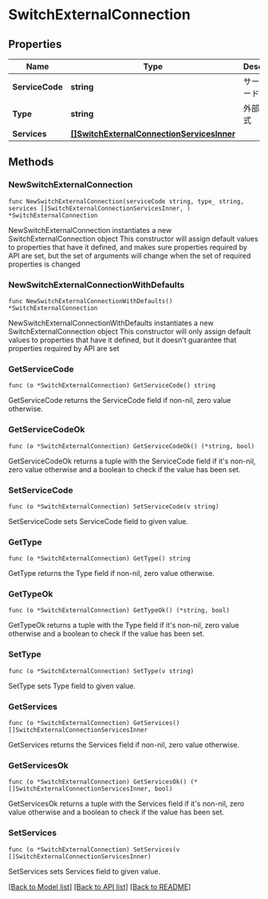 # SwitchExternalConnection

## Properties

Name | Type | Description | Notes
------------ | ------------- | ------------- | -------------
**ServiceCode** | **string** | サービスコード | [readonly] 
**Type** | **string** | 外部接続方式 | [readonly] 
**Services** | [**[]SwitchExternalConnectionServicesInner**](SwitchExternalConnectionServicesInner.md) |  | [readonly] 

## Methods

### NewSwitchExternalConnection

`func NewSwitchExternalConnection(serviceCode string, type_ string, services []SwitchExternalConnectionServicesInner, ) *SwitchExternalConnection`

NewSwitchExternalConnection instantiates a new SwitchExternalConnection object
This constructor will assign default values to properties that have it defined,
and makes sure properties required by API are set, but the set of arguments
will change when the set of required properties is changed

### NewSwitchExternalConnectionWithDefaults

`func NewSwitchExternalConnectionWithDefaults() *SwitchExternalConnection`

NewSwitchExternalConnectionWithDefaults instantiates a new SwitchExternalConnection object
This constructor will only assign default values to properties that have it defined,
but it doesn't guarantee that properties required by API are set

### GetServiceCode

`func (o *SwitchExternalConnection) GetServiceCode() string`

GetServiceCode returns the ServiceCode field if non-nil, zero value otherwise.

### GetServiceCodeOk

`func (o *SwitchExternalConnection) GetServiceCodeOk() (*string, bool)`

GetServiceCodeOk returns a tuple with the ServiceCode field if it's non-nil, zero value otherwise
and a boolean to check if the value has been set.

### SetServiceCode

`func (o *SwitchExternalConnection) SetServiceCode(v string)`

SetServiceCode sets ServiceCode field to given value.


### GetType

`func (o *SwitchExternalConnection) GetType() string`

GetType returns the Type field if non-nil, zero value otherwise.

### GetTypeOk

`func (o *SwitchExternalConnection) GetTypeOk() (*string, bool)`

GetTypeOk returns a tuple with the Type field if it's non-nil, zero value otherwise
and a boolean to check if the value has been set.

### SetType

`func (o *SwitchExternalConnection) SetType(v string)`

SetType sets Type field to given value.


### GetServices

`func (o *SwitchExternalConnection) GetServices() []SwitchExternalConnectionServicesInner`

GetServices returns the Services field if non-nil, zero value otherwise.

### GetServicesOk

`func (o *SwitchExternalConnection) GetServicesOk() (*[]SwitchExternalConnectionServicesInner, bool)`

GetServicesOk returns a tuple with the Services field if it's non-nil, zero value otherwise
and a boolean to check if the value has been set.

### SetServices

`func (o *SwitchExternalConnection) SetServices(v []SwitchExternalConnectionServicesInner)`

SetServices sets Services field to given value.



[[Back to Model list]](../README.md#documentation-for-models) [[Back to API list]](../README.md#documentation-for-api-endpoints) [[Back to README]](../README.md)


